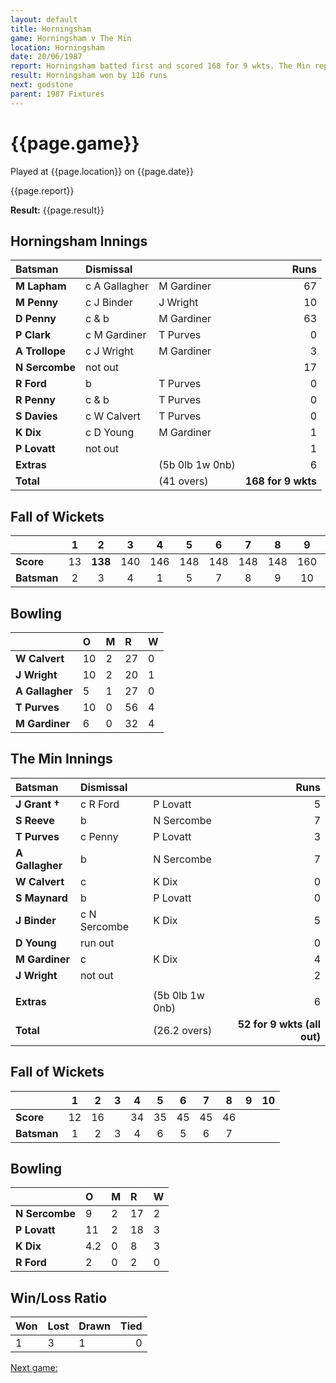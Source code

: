 ```yaml
---
layout: default
title: Horningsham
game: Horningsham v The Min
location: Horningsham
date: 20/06/1987
report: Horningsham batted first and scored 168 for 9 wkts. The Min replied with 52 for 9 wkts (all out)
result: Horningsham won by 116 runs
next: godstone
parent: 1987 Fixtures
---
```


# {{page.game}}

Played at {{page.location}} on {{page.date}}

{{page.report}}

**Result:** {{page.result}}

## Horningsham Innings

| Batsman | Dismissal |  | Runs |
|:---|:---|---|---:|
| **M Lapham** | c A Gallagher | M Gardiner | 67 | 
| **M Penny** | c J Binder | J Wright | 10 | 
| **D Penny** | c & b | M Gardiner | 63 | 
| **P Clark** | c M Gardiner | T Purves | 0 | 
| **A Trollope** | c J Wright | M Gardiner | 3 | 
| **N Sercombe** | not out |   | 17 |
| **R Ford** | b | T Purves | 0 | 
| **R Penny** | c & b | T Purves | 0 |
| **S Davies** | c W Calvert | T Purves | 0 |  
| **K Dix** | c D Young | M Gardiner | 1 | 
| **P Lovatt** | not out |  | 1 |
| **Extras** | | (5b 0lb 1w 0nb) | 6 | 
| **Total** | | (41 overs) | **168 for 9 wkts** | 

## Fall of Wickets

| | 1 | 2 | 3 | 4 | 5 | 6 | 7 | 8 | 9 | 10 |
|---|:---:|:---:|:---:|:---:|:---:|:---:|:---:|:---:|:---:|:---:|
| **Score** | 13 | **138** | 140 | 146 | 148 | 148 | 148 | 148 | 160 |  |
| **Batsman** | 2 | 3 | 4 | 1 | 5 | 7 | 8 | 9 | 10 |  |

## Bowling

| | O | M | R | W |
|---|:---|:---|:---|:---|
| **W Calvert** | 10 | 2 | 27 | 0 | 
| **J Wright** | 10 | 2 | 20 | 1 | 
| **A Gallagher** | 5 | 1 | 27 | 0 | 
| **T Purves** | 10 | 0 | 56 | 4 | 
| **M Gardiner** | 6 | 0 | 32 | 4 |

## The Min Innings

| Batsman | Dismissal |  | Runs |
|:---|:---|---|---:|
| **J Grant &#8224;** | c R Ford | P Lovatt | 5 | 
| **S Reeve** | b | N Sercombe | 7 | 
| **T Purves** | c Penny | P Lovatt | 3 | 
| **A Gallagher** | b | N Sercombe | 7 | 
| **W Calvert** | c  | K Dix | 0 | 
| **S Maynard** | b | P Lovatt | 0 | 
| **J Binder** | c N Sercombe | K Dix | 5 | 
| **D Young** | run out |  | 0 | 
| **M Gardiner** | c | K Dix | 4 | 
| **J Wright** | not out |  | 2 | 
|  |  |  |  | 
| **Extras** | | (5b 0lb 1w 0nb) | 6 | 
| **Total** | | (26.2 overs) | **52 for 9 wkts (all out)** | 

## Fall of Wickets

| | 1 | 2 | 3 | 4 | 5 | 6 | 7 | 8 | 9 | 10 |
|---|:---:|:---:|:---:|:---:|:---:|:---:|:---:|:---:|:---:|:---:|
| **Score** | 12 | 16 |  | 34 | 35 | 45 | 45 | 46 |  |  | 
| **Batsman** | 1 | 2 | 3 | 4 | 6 | 5 | 6 | 7 |  |  | 

## Bowling

| | O | M | R | W |
|---|:---|:---|:---|:---|
| **N Sercombe** | 9 | 2 | 17 | 2 | 
| **P Lovatt** | 11 | 2 | 18 | 3 | 
| **K Dix** | 4.2 | 0 | 8 | 3 |
| **R Ford** | 2 | 0 | 2 | 0 |

## Win/Loss Ratio

| Won | Lost | Drawn | Tied |
|:---|:---|:---|---:|
| 1 | 3 | 1 | 0 |

[Next game:]({{page.next}})
